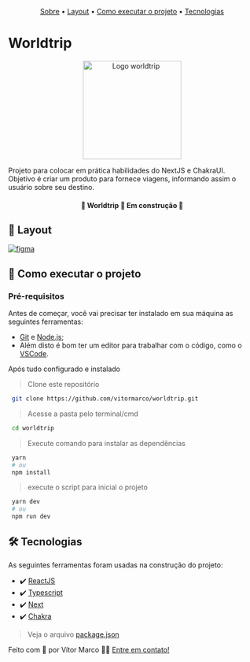 <!-- logo
<p align="center">
  <img src="#"   width="175px" alt="In Progress" />
</p> -->

<p align="center">
 <a href="#Worldtrip">Sobre</a> •
 <a href="#-layout">Layout</a>  •
 <a href="#-como-executar-o-projeto">Como executar o projeto</a>  •
 <a href="#-tecnologias">Tecnologias</a>
</p>

# Worldtrip

<p align="center">
  <img  src="./github/#" width="200px" alt="Logo worldtrip" />
</p>

Projeto para colocar em prática habilidades do NextJS e ChakraUI. <br />
Objetivo é criar um produto para fornece viagens, informando assim o usuário sobre seu destino.

<h4 align="center"> 🚧 Worldtrip 🚀 Em construção 🚧 </h4>
<!-- <h4 align="center"> 🚧 Worldtrip ✅ Concluído 🚧 </h4> -->

## 🎨 Layout

<!-- <p align="center" style="display: flex; align-items: flex-start; justify-content: center; gap: 8px ">
  <img src="./github/#" width="50%" alt="#" />
  <img src="./github/#" width="50%" alt="#" />
  <img src="./github/#" width="50%" alt="#" />
</p> -->

<a href="https://www.figma.com/file/LkxnIU9mg86SqrV6QBsRvw/Worldtrip?node-id=0%3A1">
  <img alt="figma" src="https://img.shields.io/badge/Acessar%20Layout-Figma-FF57B2">
</a>

## 🚀 Como executar o projeto

### Pré-requisitos

Antes de começar, você vai precisar ter instalado em sua máquina as seguintes ferramentas:

- [Git](https://git-scm.com) e [Node.js](https://nodejs.org/en/);
- Além disto é bom ter um editor para trabalhar com o código, como o [VSCode](https://code.visualstudio.com/).

Após tudo configurado e instalado

> Clone este repositório

```bash
 git clone https://github.com/vitormarco/worldtrip.git
```

> Acesse a pasta pelo terminal/cmd

```bash
 cd worldtrip
```

> Execute comando para instalar as dependências

```bash
 yarn
 # ou
 npm install
```

> execute o script para inicial o projeto

```bash
 yarn dev
 # ou
 npm run dev
```

## 🛠 Tecnologias

As seguintes ferramentas foram usadas na construção do projeto:

- ✔️ [ReactJS](https://reactjs.org/)
- ✔️ [Typescript](https://www.typescriptlang.org/)
- ✔️ [Next](https://nextjs.org/docs/basic-features/typescript)
- ✔️ [Chakra](https://chakra-ui.com/)

> Veja o arquivo [package.json](https://github.com/vitormarco/worldtrip/blob/master/package.json)

Feito com 🧡 por Vítor Marco 👋🏽 [Entre em contato!](https://www.linkedin.com/in/vitor-marco/)
